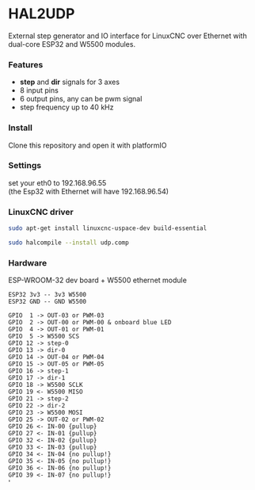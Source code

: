 # HAL2UDP
External step generator and IO interface for LinuxCNC over Ethernet with dual-core ESP32 and W5500 modules.

### Features
* **step** and **dir** signals for 3 axes
* 8 input pins
* 6 output pins, any can be pwm signal
* step frequency up to 40 kHz
### Install
Clone this repository and open it with platformIO
### Settings
set your eth0 to 192.168.96.55<br>
(the Esp32 with Ethernet will have 192.168.96.54)
### LinuxCNC driver
```bash
sudo apt-get install linuxcnc-uspace-dev build-essential
```
```bash
sudo halcompile --install udp.comp
```
### Hardware
ESP-WROOM-32 dev board + W5500 ethernet module<br>

`ESP32 3v3 -- 3v3 W5500`<br>
`ESP32 GND -- GND W5500`<br>
 
`GPIO  1 -> OUT-03 or PWM-03`<br>
`GPIO  2 -> OUT-00 or PWM-00 & onboard blue LED`<br>
`GPIO  4 -> OUT-01 or PWM-01`<br>
`GPIO  5 -> W5500 SCS`<br>
`GPIO 12 -> step-0`<br>
`GPIO 13 -> dir-0`<br>
`GPIO 14 -> OUT-04 or PWM-04`<br>
`GPIO 15 -> OUT-05 or PWM-05`<br>
`GPIO 16 -> step-1`<br>
`GPIO 17 -> dir-1`<br>
`GPIO 18 -> W5500 SCLK`<br>
`GPIO 19 <- W5500 MISO`<br>
`GPIO 21 -> step-2`<br>
`GPIO 22 -> dir-2`<br>
`GPIO 23 -> W5500 MOSI`<br>
`GPIO 25 -> OUT-02 or PWM-02`<br>
`GPIO 26 <- IN-00 {pullup}`<br>
`GPIO 27 <- IN-01 {pullup}`<br>
`GPIO 32 <- IN-02 {pullup}`<br>
`GPIO 33 <- IN-03 {pullup}`<br>
`GPIO 34 <- IN-04 {no pullup!}`<br>
`GPIO 35 <- IN-05 {no pullup!}`<br>
`GPIO 36 <- IN-06 {no pullup!}`<br>
`GPIO 39 <- IN-07 {no pullup!}`<br>'

